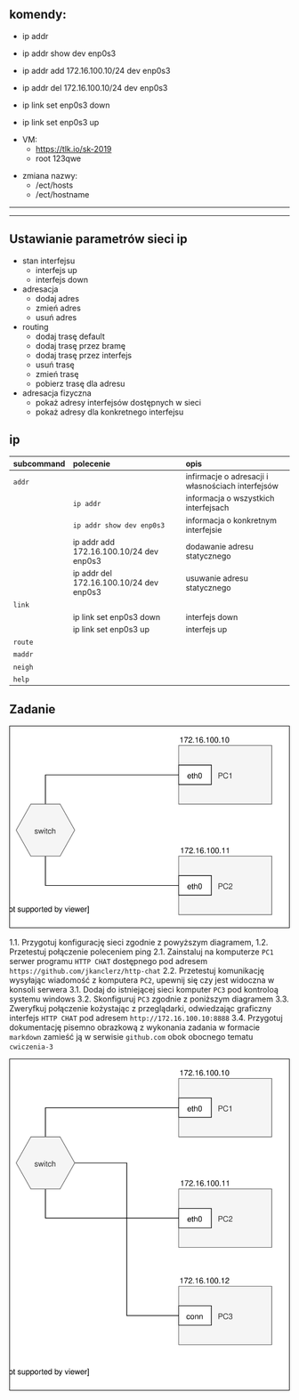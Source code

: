 
komendy:
---------------
  - ip addr
  - ip addr show dev enp0s3

  - ip addr add 172.16.100.10/24 dev enp0s3
  - ip addr del 172.16.100.10/24 dev enp0s3

  - ip link set enp0s3 down
  - ip link set enp0s3 up


* VM:
   * https://tlk.io/sk-2019
   * root 123qwe

- zmiana nazwy:
   - /ect/hosts
   - /ect/hostname

---
---

Ustawianie parametrów sieci ip
------------------------------

* stan interfejsu
    * interfejs up
    * interfejs down
* adresacja
    * dodaj adres
    * zmień adres
    * usuń adres
* routing
    * dodaj trasę default
    * dodaj trasę przez bramę
    * dodaj trasę przez interfejs
    * usuń trasę
    * zmień trasę
    * pobierz trasę dla adresu
* adresacja fizyczna
    * pokaż adresy interfejsów dostępnych w sieci
    * pokaż adresy dla konkretnego interfejsu
     


ip 
-------------------------
| subcommand    |  polecenie   | opis  |
| ------------- |:-------------| :---------------| 
|   ``addr``    |                               | infirmacje o adresacji i własnościach interfejsów |
|               |   ``ip addr``                 | informacja o wszystkich interfejsach              |
|               |   ``ip addr show dev enp0s3`` | informacja o konkretnym interfejsie               |
|               |  ip addr add 172.16.100.10/24 dev enp0s3  | dodawanie adresu statycznego            |
|               |  ip addr del 172.16.100.10/24 dev enp0s3  | usuwanie adresu statycznego            |
|   ``link``    |     |  |
|               |  ip link set enp0s3 down   | interfejs down   |
|               |  ip link set enp0s3 up   | interfejs up   |
|   ``route``   |  | |
|   ``maddr``   |  | |
|   ``neigh``   |  | |
|   ``help``    |  | |

Zadanie
------------

![zadanie 3](cwiczenia3.svg)

1.1. Przygotuj konfigurację sieci zgodnie z powyższym diagramem, 
1.2. Przetestuj połączenie poleceniem ping
2.1. Zainstaluj na komputerze ``PC1`` serwer programu ``HTTP CHAT`` dostępnego pod adresem ``https://github.com/jkanclerz/http-chat``
2.2. Przetestuj komunikację wysyłając wiadomość z komputera ``PC2``, upewnij się czy jest widoczna w konsoli serwera
3.1. Dodaj do istniejącej sieci komputer ``PC3`` pod kontroloą systemu windows
3.2. Skonfiguruj ``PC3`` zgodnie z poniższym diagramem
3.3. Zweryfkuj połączenie kożystając z przeglądarki, odwiedzając graficzny interfejs ``HTTP CHAT`` pod adresem ``http://172.16.100.10:8888``
3.4. Przygotuj dokumentację pisemno obrazkową z wykonania zadania w formacie ``markdown`` zamieść ją w serwisie ``github.com`` obok obocnego tematu ``cwiczenia-3``

![zadanie 3.1](cwiczenia3.1.svg) 
